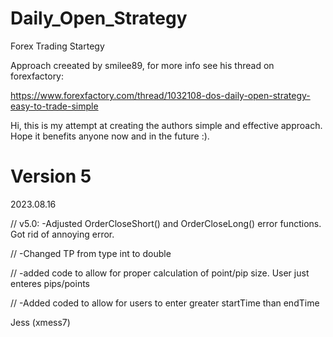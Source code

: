 # Daily_Open_Strategy

Forex Trading Startegy

Approach creeated by smilee89, for more info see his thread on forexfactory:

https://www.forexfactory.com/thread/1032108-dos-daily-open-strategy-easy-to-trade-simple

Hi, this is my attempt at creating the authors simple and effective approach.  Hope it benefits anyone now and in the future :).

# Version 5

2023.08.16

//  v5.0: -Adjusted OrderCloseShort() and OrderCloseLong() error functions. Got rid of annoying error.

//        -Changed TP from type int to double 

//        -added code to allow for proper calculation of point/pip size.  User just enteres pips/points 

//        -Added coded to allow for users to enter greater startTime than endTime       

Jess (xmess7)
